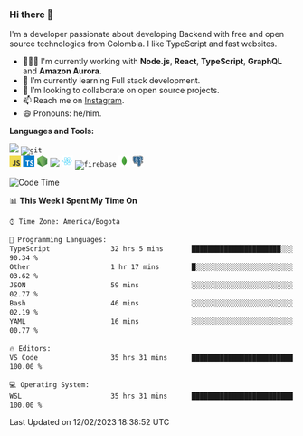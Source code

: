 ### Hi there 👋

I'm a developer passionate about developing Backend with free and open source technologies from Colombia. I like TypeScript and fast websites.

- 👨🏽‍💻 I'm currently working with **Node.js**, **React**, **TypeScript**, **GraphQL** and **Amazon Aurora**.
- 🌱 I’m currently learning Full stack development.
- 🚀 I’m looking to collaborate on open source projects.
- 📫   Reach me on [Instagram](https://instagram.com/nexckycort).
- 😄  Pronouns: he/him.

**Languages and Tools:**  

<code><img height="20"  src="https://upload.wikimedia.org/wikipedia/commons/2/2d/Visual_Studio_Code_1.18_icon.svg"></code>
<code><img src="https://www.vectorlogo.zone/logos/git-scm/git-scm-icon.svg" alt="git" height="20"/> </code>
<code><img height="20" src="https://raw.githubusercontent.com/github/explore/80688e429a7d4ef2fca1e82350fe8e3517d3494d/topics/javascript/javascript.png"></code>
<code><img height="20" src="https://raw.githubusercontent.com/github/explore/80688e429a7d4ef2fca1e82350fe8e3517d3494d/topics/typescript/typescript.png"></code>
<code><img height="20" src="https://raw.githubusercontent.com/github/explore/80688e429a7d4ef2fca1e82350fe8e3517d3494d/topics/nodejs/nodejs.png"></code>
<code><img height="20" src="https://deno.land/logo.svg"></code>
<code><img height="20" src="https://raw.githubusercontent.com/github/explore/80688e429a7d4ef2fca1e82350fe8e3517d3494d/topics/react/react.png"></code>
<code><img src="https://www.vectorlogo.zone/logos/firebase/firebase-icon.svg" alt="firebase"  height="20"/></code>
<code><img src="https://raw.githubusercontent.com/devicons/devicon/master/icons/mongodb/mongodb-original.svg"  height="20"/></code>
<code><img src="https://raw.githubusercontent.com/devicons/devicon/master/icons/postgresql/postgresql-original.svg" height="20"/></code>

<!--START_SECTION:waka-->
![Code Time](http://img.shields.io/badge/Code%20Time-2%2C876%20hrs%201%20min-blue)

📊 **This Week I Spent My Time On** 

```text
⌚︎ Time Zone: America/Bogota

💬 Programming Languages: 
TypeScript               32 hrs 5 mins       ██████████████████████░░░   90.34 % 
Other                    1 hr 17 mins        █░░░░░░░░░░░░░░░░░░░░░░░░   03.62 % 
JSON                     59 mins             ░░░░░░░░░░░░░░░░░░░░░░░░░   02.77 % 
Bash                     46 mins             ░░░░░░░░░░░░░░░░░░░░░░░░░   02.19 % 
YAML                     16 mins             ░░░░░░░░░░░░░░░░░░░░░░░░░   00.77 % 

🔥 Editors: 
VS Code                  35 hrs 31 mins      █████████████████████████   100.00 % 

💻 Operating System: 
WSL                      35 hrs 31 mins      █████████████████████████   100.00 % 

```


 Last Updated on 12/02/2023 18:38:52 UTC
<!--END_SECTION:waka-->
